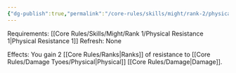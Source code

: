 ```yaml
---
{"dg-publish":true,"permalink":"/core-rules/skills/might/rank-2/physical-resistance-2/"}
---
```


Requirements: [[Core Rules/Skills/Might/Rank 1/Physical Resistance 1\|Physical Resistance 1]]
Refresh: None

Effects:
You gain 2 [[Core Rules/Ranks\|Ranks]] of resistance to [[Core Rules/Damage Tyoes/Physical\|Physical]] [[Core Rules/Damage\|Damage]].